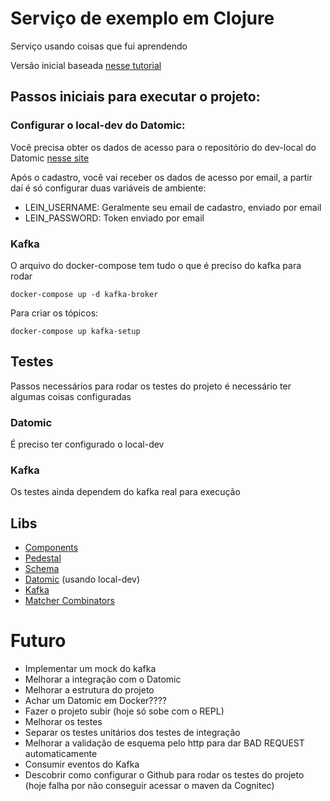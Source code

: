 # Serviço de exemplo em Clojure

Serviço usando coisas que fui aprendendo

Versão inicial baseada [nesse tutorial](http://pedestal.io/guides/pedestal-with-component)

## Passos iniciais para executar o projeto:

### Configurar o local-dev do Datomic:

Você precisa obter os dados de acesso para o repositório do dev-local do Datomic [nesse site](https://docs.datomic.com/cloud/dev-local.html)

Após o cadastro, você vai receber os dados de acesso por email, a partir daí é só configurar duas variáveis de ambiente:
- LEIN_USERNAME: Geralmente seu email de cadastro, enviado por email
- LEIN_PASSWORD: Token enviado por email

### Kafka
O arquivo do docker-compose tem tudo o que é preciso do kafka para rodar

    docker-compose up -d kafka-broker

Para criar os tópicos:

    docker-compose up kafka-setup

## Testes

Passos necessários para rodar os testes do projeto é necessário ter algumas coisas configuradas

### Datomic
É preciso ter configurado o local-dev

### Kafka
Os testes ainda dependem do kafka real para execução

## Libs

- [Components](https://github.com/stuartsierra/component)
- [Pedestal](http://pedestal.io/guides)
- [Schema](https://github.com/plumatic/schema)
- [Datomic](https://datomic.com) (usando local-dev)
- [Kafka](https://kafka.apache.org)
- [Matcher Combinators](https://github.com/nubank/matcher-combinators)

# Futuro

- Implementar um mock do kafka
- Melhorar a integração com o Datomic
- Melhorar a estrutura do projeto
- Achar um Datomic em Docker????
- Fazer o projeto subir (hoje só sobe com o REPL)
- Melhorar os testes
- Separar os testes unitários dos testes de integração
- Melhorar a validação de esquema pelo http para dar BAD REQUEST automaticamente
- Consumir eventos do Kafka
- Descobrir como configurar o Github para rodar os testes do projeto (hoje falha por não conseguir acessar o maven da Cognitec)
